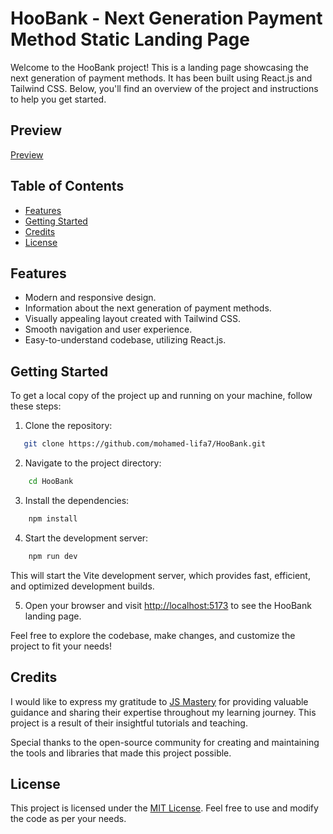 # HooBank - Next Generation Payment Method Static Landing Page

Welcome to the HooBank project! This is a landing page showcasing the next generation of payment methods. It has been built using React.js and Tailwind CSS. Below, you'll find an overview of the project and instructions to help you get started.

## Preview

[Preview](./preview.png)

## Table of Contents

- [Features](#features)
- [Getting Started](#getting-started)
- [Credits](#credits)
- [License](#license)

## Features

- Modern and responsive design.
- Information about the next generation of payment methods.
- Visually appealing layout created with Tailwind CSS.
- Smooth navigation and user experience.
- Easy-to-understand codebase, utilizing React.js.

## Getting Started

To get a local copy of the project up and running on your machine, follow these steps:

1. Clone the repository:

```bash
   git clone https://github.com/mohamed-lifa7/HooBank.git
```

2. Navigate to the project directory:

```bash
    cd HooBank
```

3. Install the dependencies:

```bash
    npm install
```

4. Start the development server:

```bash
    npm run dev
```

This will start the Vite development server, which provides fast, efficient, and optimized development builds.

5. Open your browser and visit <http://localhost:5173> to see the HooBank landing page.

Feel free to explore the codebase, make changes, and customize the project to fit your needs!

## Credits

I would like to express my gratitude to [JS Mastery](https://www.jsmastery.pro/) for providing valuable guidance and sharing their expertise throughout my learning journey. This project is a result of their insightful tutorials and teaching.

Special thanks to the open-source community for creating and maintaining the tools and libraries that made this project possible.

## License

This project is licensed under the [MIT License](https://opensource.org/license/mit/). Feel free to use and modify the code as per your needs.

